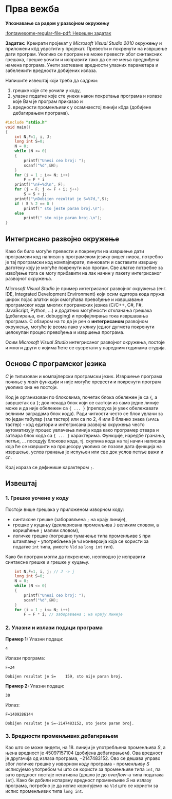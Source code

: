# Прва вежба

**Упознавање са радом у развојном окружењу**

[:fontawesome-regular-file-pdf: Нерешен задатак](../../assets/AIP_V1_zadaci_za_vezbu.pdf)

**Задатак:** Креирати пројекат у _Microsoft Visual Studio 2010_ окружењу и приложени кôд уврстити у пројекат. Превести и покренути на извршење дати програм. Уколико се програм не може превести због синтаксних грешака, грешке уочити и исправити тако да се не мења предвиђена намена програма. Унети захтеване вредности улазних параметара и забележити вредности добијених излаза.  

Напишите извештај који треба да садржи:

1. грешке које сте уочили у коду,
1. улазне податке које сте унеки након покретања програма и излазе које Вам је програм приказао и
1. вредности променљивих у осамнаестој линији ко̑да (добијене дебагирањем програма).

```c linenums="1"
#include "stdio.h"
void main()
{
    int N,F=1, i, J;
    long int S=0;
    N = 0;
    while (N <= 0)
    {
        printf("Unesi ceo broj: ");
        scanf("%d",&N);
    }
    for (i = 1 ; i<= N; i++)
        F = F * i
    printf("\nF=%d\n", F);
    for (j = F; j <= F + i; j++)
        S = S + j;
    printf("\nDobijen rezultat je S=%7d,",S);
    if ( S % 2 == 0 )
        printf(" sto jeste paran broj.\n");
    else
        printf(" sto nije paran broj.\n");
}
```

## Интегрисано развојно окружење

Како би било могуће превести и покренути на извршење дати програмски код написан у програмском језику вишег нивоа, потребно је тај програмски код компајлирати, линковати и саставити извршну датотеку коју је могуће покренути као прогам. Све алатке потребне за извођење тога се могу прибавити на лак начин у пакету интегрисаног развојног окружења.

_Microsoft Visual Studio_ је пример интегрисаног развојног окружења (енг. IDE, Integrated Development Environment) који осим едитора кода пружа широк појас алатки који омогућава превођење и извршавање програмског кода многих програмских језика (C/C++, C#, F#, JavaScript, Python, ...) и додатних могућности откланања грешака (дебагирања, енг. debugging) и профајлирања тока извршавања програма. С обзиром на то да је реч о **интегрисаном** развојном окружењу, могуће је веома лако у клику једног дугмета покренути целокупан процес превођења и извршења програма.

Осим _Microsoft Visual Studio_ интегрисаног развојног окружења, постоје и многи други с којима ћете се сусретати у наредним годинама студија.

## Основе _C_ програмског језика

_C_ је типизован и компајлерски програмски језик. Извршење програма почиње у _main_ функцији и није могуће превести и покренути програм уколико она не постоји.

Код је организован по блоковима, почетак блока обележен је са `{`, а завршетак са `}`; док некада блок који се састоји из само једне линије може и да није обележен са `{ ... }` (препорука је увек обележавати великим заградама блок кода). Ради читкости често се блок увлачи за по један табулар (`TAB` тастер) или са по 2, 4 или 8 бланко знака (`SPACE` тастер) - код едитори и интегрисана развојна окружења често аутоматизују процес увлачења линија кода како програмер отвара и затвара блок кода са `{ ... }` карактерима. Функције, наредбе гранања, петље, ... поседују блокове кода, тј. скупина кода на тај начин написана која ће се извршити на процесору уколико се позове дата функција на извршење, услов гранања је испуњен или све док услов петље важи и сл.

Крај израза се дефинише карактером `;`.

## Извештај

### 1. Грешке уочене у коду

Постоји више грешака у приложеном изворном коду:

-   синтаксне грешке (заборављена `;` на крају линије),
-   грешке у куцању (декларисана променљива `J` великим словом, a коришћење `j` малим словом),
-   логичке грешке (погрешно тумачење типа променљиве `S` при штампању - употребљена је `%d` конверзија која се користи за податке `int` типа, уместо `%ld` за `long int` тип).

Како би програм могли да покренемо, неопходно је исправити синтаксне грешке и грешке у куцању.

```c linenums="4"
    int N,F=1, i, j; // J -> j
    long int S=0;
    N = 0;
    while (N <= 0)
    {
        printf("Unesi ceo broj: ");
        scanf("%d",&N);
    }
    for (i = 1 ; i<= N; i++)
        F = F * i; // заборављена ; на крају линије
```

### 2. Улазни и излази подаци програма

**Пример 1:**
Улазни подаци:

```text
4
```

Излази програма:

```text
F=24

Dobijen rezultat je S=    159, sto nije paran broj.
```

**Пример 2:**
Улазни подаци:

```text
30
```

Излаз:

```text
F=1409286144

Dobijen rezultat je S=-2147483152, sto jeste paran broj.
```

### 3. Вредности променљивих дебагирањем

Као што се може видети, на 18. линији је употребљена променљива $S$, а њена вредност је $45097157104$ (добијена дебагирањем). Ова вредност је другачија од излаза програма, $-2147483152$. Ово се дешава управо због логичке грешке у изворном коду програма - променљиву $S$ исписујемо употребом `%d` што се користи за променљиве типа `int`, па зато вредност постаје негативна (дошло је до _overflow_-а типа података `int`). Како би добили испарвну вредност променљиве $S$ на излазу програма, потребно је да испис коригујемо на `%ld` што се користи за испис променљивих типа `long int`.
